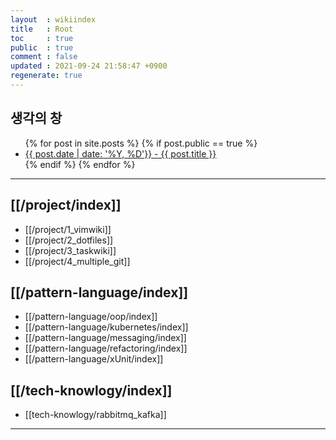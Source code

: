 ```yaml
---
layout  : wikiindex
title   : Root
toc     : true
public  : true
comment : false
updated : 2021-09-24 21:58:47 +0900
regenerate: true
---
```


## 생각의 창
<div>
    <ul>
{% for post in site.posts %}
    {% if post.public == true %}
        <li>
            <a class="post-link" href="{{ post.url | prepend: site.baseurl }}">
                {{ post.date | date: '%Y, %D'}} - {{ post.title }}
            </a>
        </li>
    {% endif %}
{% endfor %}
    </ul>
</div>

---

## [[/project/index]]

* [[/project/1_vimwiki]]
* [[/project/2_dotfiles]]
* [[/project/3_taskwiki]]
* [[/project/4_multiple_git]]

## [[/pattern-language/index]]

* [[/pattern-language/oop/index]]
* [[/pattern-language/kubernetes/index]]
* [[/pattern-language/messaging/index]]
* [[/pattern-language/refactoring/index]]
* [[/pattern-language/xUnit/index]]


## [[/tech-knowlogy/index]]

* [[tech-knowlogy/rabbitmq_kafka]]

<!--

## [[/algorithm/index]]

* [[/algorithm/dijkstra]]

-->

---


